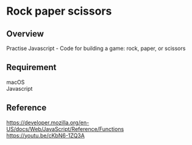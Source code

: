 # Rock paper scissors

## Overview

Practise Javascript - Code for building a game: rock, paper, or scissors

## Requirement

macOS<br>
Javascript

## Reference

https://developer.mozilla.org/en-US/docs/Web/JavaScript/Reference/Functions<br>
https://youtu.be/cKbN6-1ZQ3A
